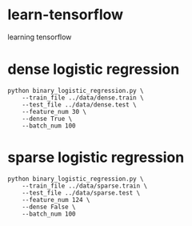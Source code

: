 # learn-tensorflow
learning tensorflow

# dense logistic regression
```
python binary_logistic_regression.py \
    --train_file ../data/dense.train \
    --test_file ../data/dense.test \
    --feature_num 30 \
    --dense True \
    --batch_num 100
```

# sparse logistic regression
```
python binary_logistic_regression.py \
    --train_file ../data/sparse.train \
    --test_file ../data/sparse.test \
    --feature_num 124 \
    --dense False \
    --batch_num 100
```

